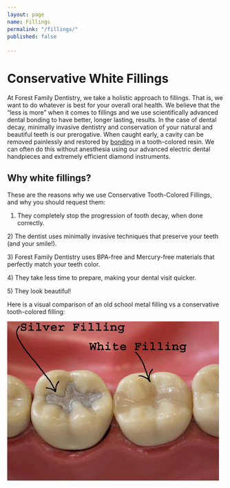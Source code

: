 ```yaml
---
layout: page
name: Fillings
permalink: "/fillings/"
published: false

---
```

# Conservative White Fillings

At Forest Family Dentistry, we take a holistic approach to fillings. That is, we want to do whatever is best for your overall oral health. We believe that the “less is more” when it comes to fillings and we use scientifically advanced dental bonding to have better, longer lasting, results. In the case of dental decay, minimally invasive dentistry and conservation of your natural and beautiful teeth is our prerogative. When caught early, a cavity can be removed painlessly and restored by [bonding](http://en.wikipedia.org/wiki/Dental_bonding) in a tooth-colored resin. We can often do this without anesthesia using our advanced electric dental handpieces and extremely efficient diamond instruments.

## Why white fillings?

These are the reasons why we use Conservative Tooth-Colored Fillings, and why you should request them:

1) They completely stop the progression of tooth decay, when done correctly.

​2) The dentist uses minimally invasive techniques that preserve your teeth (and your smile!).

​3) Forest Family Dentistry uses BPA-free and Mercury-free materials that perfectly match your teeth color.

​4) They take less time to prepare, making your dental visit quicker.

​5) They look beautiful!

Here is a visual comparison of an old school metal filling vs a conservative tooth-colored filling:

![](/assets/uploads/fillings.gif)